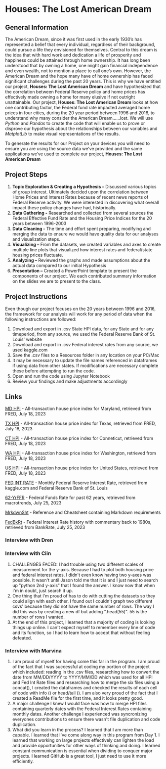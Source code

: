 # Houses:  The Lost American Dream
## General Information
The American Dream, since it was first used in the early 1930’s has represented a belief that every individual, regardless of their background, could pursue a life they envisioned for themselves.  Central to this dream is the idea that with hard work and dedication a life of prosperity and happiness could be attained through home ownership.  It has long been understood that by owning a home, one might gain financial independence and even wealth, not to mention a place to call one’s own.
However, the American Dream and the hope many have of home ownership has faced significant challenges during the past 20 years.  This is why we have entitled our project, **Houses:  The Lost American Dream** and have hypothesized that the correlation between Federal Reserve policy and home prices has effectively made owning a home for many elusive if not outright unattainable.
Our project, **Houses:  The Lost American Dream** looks at how one contributing factor, the Federal fund rate impacted averaged home prices in four cities, during the 20 year period between 1996 and 2016, to understand why many consider the American Dream……lost.
We will use *Python* and *Pandas* to create the code that will enable us to prove or disprove our hypothesis about the relationships between our variables and *MatplotLib* to make visual representations of the results.

To generate the results for our Project on your devices you will need to ensure you are using the source data we’ve provided and the same applications we’ve used to complete our project, **Houses:  The Lost American Dream**

## Project Steps
1. **Topic Exploration & Creating a Hypothesis –** Discussed various topics of group interest.  Ultimately decided upon the correlation between Home Prices and Interest Rates because of recent news reports of Federal Reserve activity.  We were interested in discovering what overall impact these policy changes have had, historically.
2. **Data Gathering -** Researched and collected from several sources the Federal Effective Fund Rate and the Housing Price Indices for the 20 years between 1996-2003
3. **Data Cleaning -** The time and effort spent preparing, modifying and merging the data to ensure we would have quality data for our analyses and visualization steps.
4. **Visualizing –** From the datasets, we created variables and axes to create multiple line plots that visualized how interest rates and federal/state housing prices fluctuate.
5. **Analyzing –** Reviewed the graphs and made assumptions about the actual data compared to our initial Hypothesis
6.	**Presentation –** Created a PowerPoint template to present the components of our project.  We each contributed summary information on the slides we are to present to the class.

## Project Instructions 

Even though our project focuses on the 20 years between 1996 and 2016, the framework for our analysis will work for any period of data when the following instructions are followed:

1.  Download and export in .csv State HPI data, for any State and for any timeperiod, from any source, we used the Federal Reserve Bank of St. Louis' website
2.  Download and export in .csv Federal interest rates from any source, we used kaggle.com
3.  Save the .csv files to a Resources folder in any location on your PC/Mac
4.  It may be necessary to update the file names referenced in dataframes if using data from other states.  If modifications are necessary complete these before attempting to run the code. 
5.  Open and run the code using Jupyter Notebook
6.  Review your findings and make adjustments accordingly

## Links
[MD HPI](https://fred.stlouisfed.org/series/MDSTHPI) - All-transaction house price index for Maryland, retrieved from FRED, July 18, 2023

[TX HPI](https://fred.stlouisfed.org/series/TXSTHPI#0) - All-transaction house price index for Texas, retrieved from FRED, July 18, 2023

[CT HPI](https://fred.stlouisfed.org/series/CTSTHPI) - All-transaction house price index for Conneticut, retrieved from FRED, July 18, 2023

[WA HPI](https://fred.stlouisfed.org/series/WASTHPI) - All-transaction house price index for Washington, retrieved from FRED, July 18, 2023

[US HPI](https://fred.stlouisfed.org/series/USSTHPI) - All-transaction house price index for United States, retrieved from FRED, July 18, 2023

[FED INT RATE](https://www.kaggle.com/datasets/federalreserve/interest-rates) - Monthly Federal Reserve Interest Rate, retrieved from kaggle.com and Federal Reserve Bank of St. Louis

[62-YrFFR](https://www.macrotrends.net/2015/fed-funds-rate-historical-chart) - Federal Funds Rate for past 62 years, retrieved from macrotrends, July 25, 2023

[MrkdwnSht](https://github.com/adam-p/markdown-here/wiki/Markdown-Cheatsheet) - Reference and Cheatsheet containing Markdown requirements

[FedBkRt](https://www.bankrate.com/banking/federal-reserve/history-of-federal-funds-rate/#2011) - Federal Interest Rate history with commentary back to 1980s, retrieved from BankRate, July 25, 2023

### Interview with Dren


### Interview with Ciin
1. CHALLENGES FACED: I had trouble using two different scales of measurement for the y-axis. Because I had to plot both housing price and federal interest rates, I didn't even know having two y-axes was possible. It wasn't until Jason told me that it is and I just need to search up "python 2nd y-axis" that I found the answer. I know now that when I'm in doubt, just search it up. 
2. One thing that I'm proud of has to do with cutting the datasets so they could align with each other. I found out I couldn't graph two different csvs' because they did not have the same number of rows. The way I did this was by creating a new df but adding ".head(55)". 55 is the number of rows I wanted.
3. At the end of this project, I learned that a majority of coding is looking things up online. I can't expect myself to remember every line of code and its function, so I had to learn how to accept that without feeling defeated. 

### Interview with Marvina
1. I am proud of myself for having come this far in the program.  I am proud of the fact that I was successful at coding my portion of the project which included:  reading in the .csv files, researching how to convert the date from MM/DD/YYYY to YYYY/MM/DD which was used for all HPI and Fed Int Rate files and researching how to merge the six files using a concat(), I created the dataframes and checked the results of each cell of code with info () or head/tail ().  I am also very proud of the fact that I created a ReadMe file for the first time, and it looks pretty good.
2. A major challenge I knew I would face was how to merge HPI files containing quarterly dates with the Federal Interest Rates containing monthly dates.  Another challenge I experienced was syncronizing everyones contributions to ensure there wasn't file duplication and code duplication.
3. What did you learn in the process?  I learned that I am more than capable.  I learned that I've come along way in this program from Day 1.  I learned that working on large projects effectively can lighten the load and provide opportunities for other ways of thinking and doing.  I learned constant communication is essential when dividing to conquer major projects.  I learned GitHub is a great tool, I just need to use it more efficiently.
